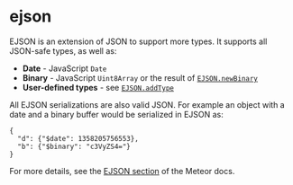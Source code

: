# ejson

EJSON is an extension of JSON to support more types. It supports all JSON-safe
types, as well as:

 - **Date** - JavaScript `Date`
 - **Binary** - JavaScript `Uint8Array` or the
   result of [`EJSON.newBinary`](http://docs.meteor.com/#ejson_new_binary)
 - **User-defined types** - see [`EJSON.addType`](http://docs.meteor.com/#ejson_add_type)

All EJSON serializations are also valid JSON.  For example an object with a date
and a binary buffer would be serialized in EJSON as:

    {
      "d": {"$date": 1358205756553},
      "b": {"$binary": "c3VyZS4="}
    }

For more details, see the [EJSON section](http://docs.meteor.com/#ejson) of the Meteor docs.